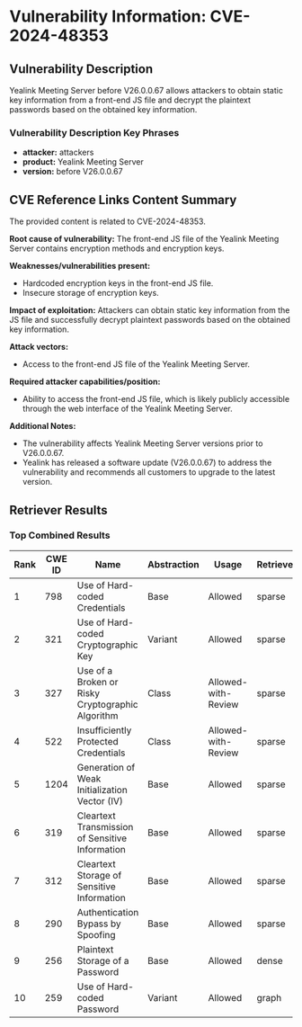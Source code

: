 # Vulnerability Information: CVE-2024-48353

## Vulnerability Description
Yealink Meeting Server before V26.0.0.67 allows attackers to obtain static key information from a front-end JS file and decrypt the plaintext passwords based on the obtained key information.

### Vulnerability Description Key Phrases
- **attacker:** attackers
- **product:** Yealink Meeting Server
- **version:** before V26.0.0.67

## CVE Reference Links Content Summary
The provided content is related to CVE-2024-48353.

**Root cause of vulnerability:**
The front-end JS file of the Yealink Meeting Server contains encryption methods and encryption keys.

**Weaknesses/vulnerabilities present:**
- Hardcoded encryption keys in the front-end JS file.
- Insecure storage of encryption keys.

**Impact of exploitation:**
Attackers can obtain static key information from the JS file and successfully decrypt plaintext passwords based on the obtained key information.

**Attack vectors:**
- Access to the front-end JS file of the Yealink Meeting Server.

**Required attacker capabilities/position:**
- Ability to access the front-end JS file, which is likely publicly accessible through the web interface of the Yealink Meeting Server.

**Additional Notes:**
- The vulnerability affects Yealink Meeting Server versions prior to V26.0.0.67.
- Yealink has released a software update (V26.0.0.67) to address the vulnerability and recommends all customers to upgrade to the latest version.

## Retriever Results

### Top Combined Results

| Rank | CWE ID | Name | Abstraction | Usage  | Retrievers | Individual Scores |
|------|--------|------|-------------|-------|------------|-------------------|
| 1 | 798 | Use of Hard-coded Credentials | Base | Allowed | sparse | 0.059 |
| 2 | 321 | Use of Hard-coded Cryptographic Key | Variant | Allowed | sparse | 0.055 |
| 3 | 327 | Use of a Broken or Risky Cryptographic Algorithm | Class | Allowed-with-Review | sparse | 0.053 |
| 4 | 522 | Insufficiently Protected Credentials | Class | Allowed-with-Review | sparse | 0.052 |
| 5 | 1204 | Generation of Weak Initialization Vector (IV) | Base | Allowed | sparse | 0.051 |
| 6 | 319 | Cleartext Transmission of Sensitive Information | Base | Allowed | sparse | 0.050 |
| 7 | 312 | Cleartext Storage of Sensitive Information | Base | Allowed | sparse | 0.048 |
| 8 | 290 | Authentication Bypass by Spoofing | Base | Allowed | sparse | 0.048 |
| 9 | 256 | Plaintext Storage of a Password | Base | Allowed | dense | 0.506 |
| 10 | 259 | Use of Hard-coded Password | Variant | Allowed | graph | 0.003 |

